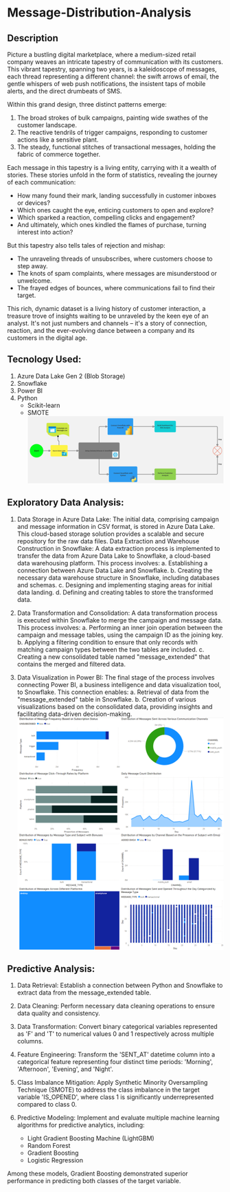 # Message-Distribution-Analysis

## Description

Picture a bustling digital marketplace, where a medium-sized retail company weaves an intricate tapestry of communication with its customers. This vibrant tapestry, spanning two years, is a kaleidoscope of messages, each thread representing a different channel: the swift arrows of email, the gentle whispers of web push notifications, the insistent taps of mobile alerts, and the direct drumbeats of SMS.

Within this grand design, three distinct patterns emerge:

1. The broad strokes of bulk campaigns, painting wide swathes of the customer landscape.
2. The reactive tendrils of trigger campaigns, responding to customer actions like a sensitive plant.
3. The steady, functional stitches of transactional messages, holding the fabric of commerce together.

Each message in this tapestry is a living entity, carrying with it a wealth of stories. These stories unfold in the form of statistics, revealing the journey of each communication:

- How many found their mark, landing successfully in customer inboxes or devices?
- Which ones caught the eye, enticing customers to open and explore?
- Which sparked a reaction, compelling clicks and engagement?
- And ultimately, which ones kindled the flames of purchase, turning interest into action?

But this tapestry also tells tales of rejection and mishap:

- The unraveling threads of unsubscribes, where customers choose to step away.
- The knots of spam complaints, where messages are misunderstood or unwelcome.
- The frayed edges of bounces, where communications fail to find their target.

This rich, dynamic dataset is a living history of customer interaction, a treasure trove of insights waiting to be unraveled by the keen eye of an analyst. It's not just numbers and channels – it's a story of connection, reaction, and the ever-evolving dance between a company and its customers in the digital age.

## Tecnology Used:

1. Azure Data Lake Gen 2 (Blob Storage)
2. Snowflake
3. Power BI
4. Python
    - Scikit-learn
    - SMOTE
![alt text](Flowchart_Messages.jpg)

## Exploratory Data Analysis:

1. Data Storage in Azure Data Lake:
The initial data, comprising campaign and message information in CSV format, is stored in Azure Data Lake. This cloud-based storage solution provides a scalable and secure repository for the raw data files.
Data Extraction and Warehouse Construction in Snowflake:
A data extraction process is implemented to transfer the data from Azure Data Lake to Snowflake, a cloud-based data warehousing platform. This process involves:
    a. Establishing a connection between Azure Data Lake and Snowflake.
    b. Creating the necessary data warehouse structure in Snowflake, including databases and schemas.
    c. Designing and implementing staging areas for initial data landing.
    d. Defining and creating tables to store the transformed data.
2. Data Transformation and Consolidation:
A data transformation process is executed within Snowflake to merge the campaign and message data. This process involves:
    a. Performing an inner join operation between the campaign and message tables, using the campaign ID as the joining key.
    b. Applying a filtering condition to ensure that only records with matching campaign types between the two tables are included.
    c. Creating a new consolidated table named "message_extended" that contains the merged and filtered data.

3. Data Visualization in Power BI:
The final stage of the process involves connecting Power BI, a business intelligence and data visualization tool, to Snowflake. This connection enables:
    a. Retrieval of data from the "message_extended" table in Snowflake.
    b. Creation of various visualizations based on the consolidated data, providing insights and facilitating data-driven decision-making.
![alt text](dashboard1.png)
![alt text](dashboard2.png)

## Predictive Analysis:
1. Data Retrieval: 
Establish a connection between Python and Snowflake to extract data from the message_extended table.

2. Data Cleaning:
Perform necessary data cleaning operations to ensure data quality and consistency.

3. Data Transformation:
Convert binary categorical variables represented as 'F' and 'T' to numerical values 0 and 1 respectively across multiple columns.

4. Feature Engineering:
Transform the 'SENT_AT' datetime column into a categorical feature representing four distinct time periods: 'Morning', 'Afternoon', 'Evening', and 'Night'.

5. Class Imbalance Mitigation:
Apply Synthetic Minority Oversampling Technique (SMOTE) to address the class imbalance in the target variable 'IS_OPENED', where class 1 is significantly underrepresented compared to class 0.

6. Predictive Modeling:
Implement and evaluate multiple machine learning algorithms for predictive analytics, including:

    - Light Gradient Boosting Machine (LightGBM)
    - Random Forest
    - Gradient Boosting
    - Logistic Regression

Among these models, Gradient Boosting demonstrated superior performance in predicting both classes of the target variable.
